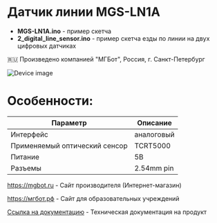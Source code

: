 # Датчик линии MGS-LN1A

- **MGS-LN1A.ino** - пример скетча
- **2_digital_line_sensor.ino** - пример скетча езды по линии на двух цифровых датчиках

🇷🇺 Произведено компанией "МГБот", Россия, г. Санкт-Петербург

![Device image](https://books.mgbot.ru/images/MGS-LN1A.PNG)

# Особенности:

| Параметр    | Описание |
| ----------- | -----------|
| Интерфейс   | аналоговый|
| Применяемый оптический сенсор| TCRT5000 |
| Питание     | 5В|
| Разъемы     | 2.54mm pin|

https://mgbot.ru  - Сайт производителя (Интернет-магазин)

https://мгбот.рф  - Сайт для образовательных учреждений

[Ссылка на документацию](https://books.mgbot.ru/devices/MGS-LN1A.pdf) - Техническая документация на продукт